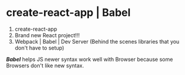 # create-react-app | Babel

1. create-react-app 
2. Brand new React project!!!
3. Webpack | Babel | Dev Server (Behind the scenes libraries that you don't have to setup)

***Babel*** helps JS newer syntax work well with Browser because some Browsers don't like new syntax.
